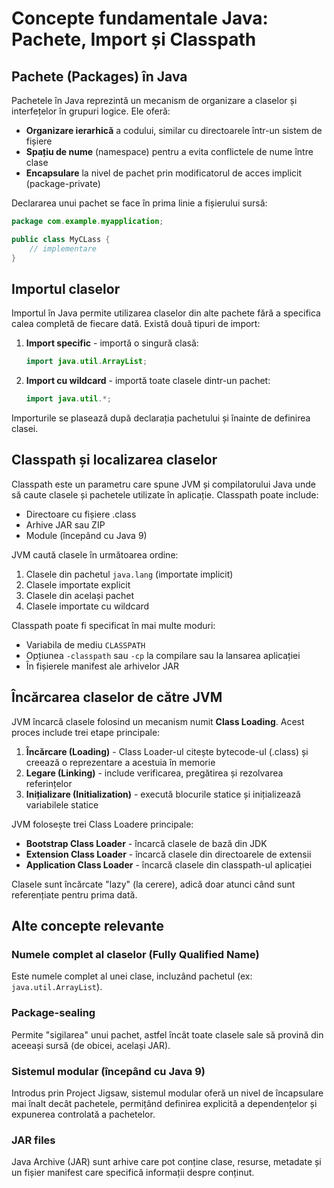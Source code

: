 # Concepte fundamentale Java: Pachete, Import și Classpath

## Pachete (Packages) în Java

Pachetele în Java reprezintă un mecanism de organizare a claselor și interfețelor în grupuri logice. Ele oferă:

- **Organizare ierarhică** a codului, similar cu directoarele într-un sistem de fișiere
- **Spațiu de nume** (namespace) pentru a evita conflictele de nume între clase
- **Encapsulare** la nivel de pachet prin modificatorul de acces implicit (package-private)

Declararea unui pachet se face în prima linie a fișierului sursă:

```java
package com.example.myapplication;

public class MyCLass {
    // implementare
}
```

## Importul claselor

Importul în Java permite utilizarea claselor din alte pachete fără a specifica calea completă de fiecare dată. Există două tipuri de import:

1. **Import specific** - importă o singură clasă:
   ```java
   import java.util.ArrayList;
   ```

2. **Import cu wildcard** - importă toate clasele dintr-un pachet:
   ```java
   import java.util.*;
   ```

Importurile se plasează după declarația pachetului și înainte de definirea clasei.

## Classpath și localizarea claselor

Classpath este un parametru care spune JVM și compilatorului Java unde să caute clasele și pachetele utilizate în aplicație. Classpath poate include:

- Directoare cu fișiere .class
- Arhive JAR sau ZIP
- Module (începând cu Java 9)

JVM caută clasele în următoarea ordine:

1. Clasele din pachetul `java.lang` (importate implicit)
2. Clasele importate explicit
3. Clasele din același pachet
4. Clasele importate cu wildcard

Classpath poate fi specificat în mai multe moduri:
- Variabila de mediu `CLASSPATH`
- Opțiunea `-classpath` sau `-cp` la compilare sau la lansarea aplicației
- În fișierele manifest ale arhivelor JAR

## Încărcarea claselor de către JVM

JVM încarcă clasele folosind un mecanism numit **Class Loading**. Acest proces include trei etape principale:

1. **Încărcare (Loading)** - Class Loader-ul citește bytecode-ul (.class) și creează o reprezentare a acestuia în memorie
2. **Legare (Linking)** - include verificarea, pregătirea și rezolvarea referințelor
3. **Inițializare (Initialization)** - execută blocurile statice și inițializează variabilele statice

JVM folosește trei Class Loadere principale:
- **Bootstrap Class Loader** - încarcă clasele de bază din JDK
- **Extension Class Loader** - încarcă clasele din directoarele de extensii
- **Application Class Loader** - încarcă clasele din classpath-ul aplicației

Clasele sunt încărcate "lazy" (la cerere), adică doar atunci când sunt referențiate pentru prima dată.

## Alte concepte relevante

### Numele complet al claselor (Fully Qualified Name)
Este numele complet al unei clase, incluzând pachetul (ex: `java.util.ArrayList`).

### Package-sealing
Permite "sigilarea" unui pachet, astfel încât toate clasele sale să provină din aceeași sursă (de obicei, același JAR).

### Sistemul modular (începând cu Java 9)
Introdus prin Project Jigsaw, sistemul modular oferă un nivel de încapsulare mai înalt decât pachetele, permițând definirea explicită a dependențelor și expunerea controlată a pachetelor.

### JAR files
Java Archive (JAR) sunt arhive care pot conține clase, resurse, metadate și un fișier manifest care specifică informații despre conținut.

